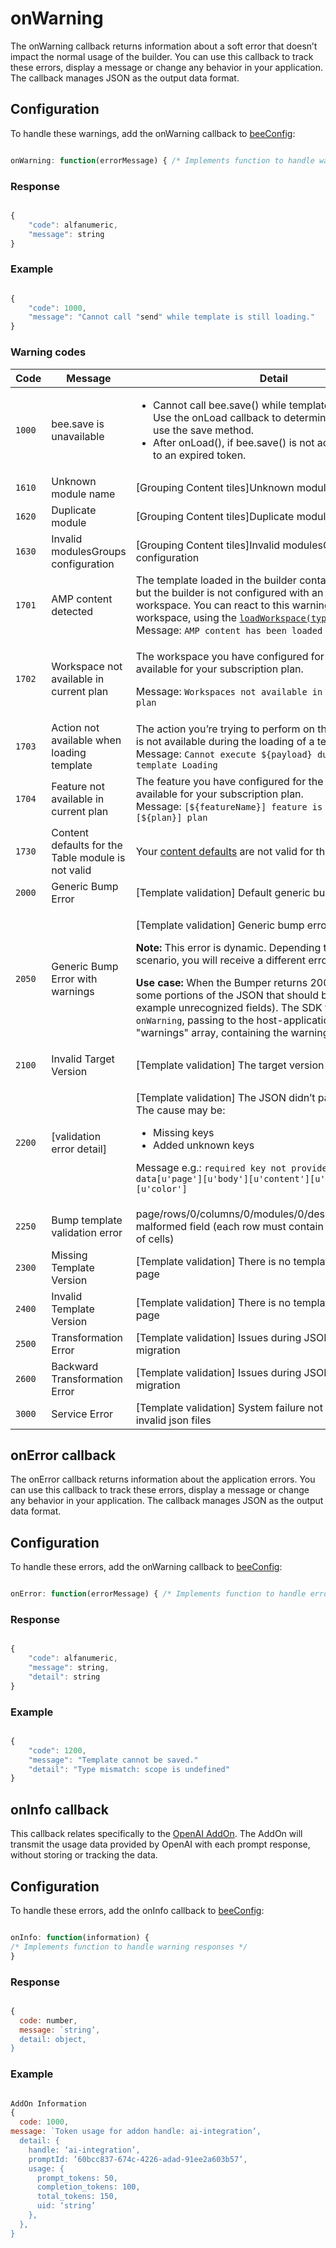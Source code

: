 # onWarning

The onWarning callback returns information about a soft error that doesn’t impact the normal usage of the builder. You can use this callback to track these errors, display a message or change any behavior in your application. The callback manages JSON as the output data format.

## Configuration

To handle these warnings, add the onWarning callback to [beeConfig](../readme/installation/configuration-parameters/):

```javascript

onWarning: function(errorMessage) { /* Implements function to handle warning responses */ }

```

### Response

```javascript

{
    "code": alfanumeric,
    "message": string
}

```

### **Example**

```javascript

{
    "code": 1000,
    "message": "Cannot call "send" while template is still loading."
}

```

### Warning codes <a href="#warning-codes" id="warning-codes"></a>

<table><thead><tr><th width="131">Code</th><th width="194.33333333333331">Message</th><th>Detail</th></tr></thead><tbody><tr><td><code>1000</code></td><td>bee.save is unavailable</td><td><ul><li>Cannot call bee.save() while template is still loading. Use the onLoad callback to determine when it’s safe to use the save method.</li><li>After onLoad(), if bee.save() is not accessible, it’s due to an expired token.</li></ul></td></tr><tr><td><code>1610</code></td><td>Unknown module name</td><td>[Grouping Content tiles]Unknown module name.</td></tr><tr><td><code>1620</code></td><td>Duplicate module</td><td>[Grouping Content tiles]Duplicate module</td></tr><tr><td><code>1630</code></td><td>Invalid modulesGroups configuration</td><td>[Grouping Content tiles]Invalid modulesGroups configuration</td></tr><tr><td><code>1701</code></td><td>AMP content detected</td><td>The template loaded in the builder contains AMP content, but the builder is not configured with an AMP-compatible workspace. You can react to this warning by loading a workspace, using the <a href="../readme/installation/configuration-parameters/workspaces.md"><code>loadWorkspace(type)</code> method</a>.<br>Message: <code>AMP content has been loaded</code></td></tr><tr><td><code>1702</code></td><td>Workspace not available in current plan</td><td><p>The workspace you have configured for the builder is not available for your subscription plan.</p><p>Message: <code>Workspaces not available in [${payload}] plan</code></p></td></tr><tr><td><code>1703</code></td><td>Action not available when loading template</td><td>The action you’re trying to perform on the builder instance is not available during the loading of a template.<br>Message: <code>Cannot execute ${payload} during the template Loading</code></td></tr><tr><td><code>1704</code></td><td>Feature not available in current plan</td><td>The feature you have configured for the builder is not available for your subscription plan.<br>Message: <code>[${featureName}] feature is not available in [${plan}] plan</code></td></tr><tr><td><code>1730</code></td><td>Content defaults for the Table module is not valid</td><td>Your <a href="../appearance/content-defaults.md#table">content defaults</a> are not valid for the table module.</td></tr><tr><td><code>2000</code></td><td>Generic Bump Error</td><td>[Template validation] Default generic bump error</td></tr><tr><td><code>2050</code></td><td>Generic Bump Error with warnings</td><td><p>[Template validation] Generic bump error, with warnings.</p><p></p><p><strong>Note:</strong> This error is dynamic. Depending the on the scenario, you will receive a different error message.</p><p></p><p><strong>Use case:</strong> When the Bumper returns 200, but there are some portions of the JSON that should be corrected (for example unrecognized fields). The SDK triggers the <code>onWarning</code>, passing to the host-application an additional "warnings" array, containing the warning messages.</p></td></tr><tr><td><code>2100</code></td><td>Invalid Target Version</td><td>[Template validation] The target version does not exists</td></tr><tr><td><code>2200</code></td><td>[validation error detail]</td><td><p>[Template validation] The JSON didn’t pass the validation.<br>The cause may be:</p><ul><li>Missing keys</li><li>Added unknown keys</li></ul><p>Message e.g.: <code>required key not provided @ data[u'page'][u'body'][u'content'][u'style'][u'color']</code></p></td></tr><tr><td><code>2250</code></td><td>Bump template validation error</td><td>page/rows/0/columns/0/modules/0/descriptor/table/rows: malformed field (each row must contain the same number of cells)</td></tr><tr><td><code>2300</code></td><td>Missing Template Version</td><td>[Template validation] There is no template version in the page</td></tr><tr><td><code>2400</code></td><td>Invalid Template Version</td><td>[Template validation] There is no template version in the page</td></tr><tr><td><code>2500</code></td><td>Transformation Error</td><td>[Template validation] Issues during JSON version migration</td></tr><tr><td><code>2600</code></td><td>Backward Transformation Error</td><td>[Template validation] Issues during JSON version migration</td></tr><tr><td><code>3000</code></td><td>Service Error</td><td>[Template validation] System failure not related with invalid json files</td></tr></tbody></table>

## onError callback <a href="#onerror-callback" id="onerror-callback"></a>

The onError callback returns information about the application errors. You can use this callback to track these errors, display a message or change any behavior in your application. The callback manages JSON as the output data format.

## Configuration

To handle these errors, add the onWarning callback to [beeConfig](../readme/installation/configuration-parameters/):

```javascript

onError: function(errorMessage) { /* Implements function to handle error messages */ } // [optional]

```

### Response

```javascript

{
    "code": alfanumeric,
    "message": string,
    "detail": string
}

```

### **Example**

```javascript

{
    "code": 1200,
    "message": "Template cannot be saved."
    "detail": "Type mismatch: scope is undefined"
}

```

## onInfo callback <a href="#oninfo-callback" id="oninfo-callback"></a>

This callback relates specifically to the [OpenAI AddOn](../addons/partner-addons/openai-addon/). The AddOn will transmit the usage data provided by OpenAI with each prompt response, without storing or tracking the data.

## Configuration

To handle these errors, add the onInfo callback to [beeConfig](../readme/installation/configuration-parameters/):

```javascript

onInfo: function(information) { 
/* Implements function to handle warning responses */ 
}

```

### Response

```javascript

{
  code: number,
  message: `string’,
  detail: object,
}

```

### **Example**

```javascript

AddOn Information
{
  code: 1000,
message: `Token usage for addon handle: ai-integration’,
  detail: {
    handle: ‘ai-integration’,
    promptId: ‘60bcc837-674c-4226-adad-91ee2a603b57’,
    usage: {
      prompt_tokens: 50,
      completion_tokens: 100,
      total_tokens: 150,
      uid: ‘string’
    },
  },
}

```

